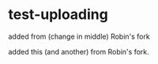 # test-uploading

added from (change in middle) Robin's fork

added this (and another) from Robin's fork.

